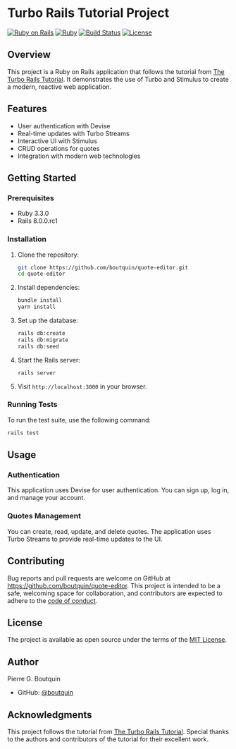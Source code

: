 # Turbo Rails Tutorial Project

[![Ruby on Rails](https://img.shields.io/badge/Ruby_on_Rails-6.1.4-red.svg)](https://rubyonrails.org/)
[![Ruby](https://img.shields.io/badge/Ruby-3.0.2-blue.svg)](https://www.ruby-lang.org/en/)
[![Build Status](https://github.com/boutquin/quote-editor/actions/workflows/ci.yml/badge.svg)](https://github.com/boutquin/quote-editor/actions)
[![License](https://img.shields.io/badge/license-MIT-green.svg)](https://opensource.org/licenses/MIT)

## Overview

This project is a Ruby on Rails application that follows the tutorial from [The Turbo Rails Tutorial](https://www.hotrails.dev). It demonstrates the use of Turbo and Stimulus to create a modern, reactive web application.

## Features

- User authentication with Devise
- Real-time updates with Turbo Streams
- Interactive UI with Stimulus
- CRUD operations for quotes
- Integration with modern web technologies

## Getting Started

### Prerequisites

- Ruby 3.3.0
- Rails 8.0.0.rc1

### Installation

1. Clone the repository:

    ```sh
    git clone https://github.com/boutquin/quote-editor.git
    cd quote-editor
    ```

2. Install dependencies:

    ```sh
    bundle install
    yarn install
    ```

3. Set up the database:

    ```sh
    rails db:create
    rails db:migrate
    rails db:seed
    ```

4. Start the Rails server:

    ```sh
    rails server
    ```

5. Visit `http://localhost:3000` in your browser.

### Running Tests

To run the test suite, use the following command:

```sh
rails test
```

## Usage

### Authentication

This application uses Devise for user authentication. You can sign up, log in, and manage your account.

### Quotes Management

You can create, read, update, and delete quotes. The application uses Turbo Streams to provide real-time updates to the UI.

## Contributing

Bug reports and pull requests are welcome on GitHub at https://github.com/boutquin/quote-editor. This project is intended to be a safe, welcoming space for collaboration, and contributors are expected to adhere to the [code of conduct](https://github.com/boutquin/quote-editor/blob/main/CODE_OF_CONDUCT.md).

## License

The project is available as open source under the terms of the [MIT License](LICENSE).

## Author

Pierre G. Boutquin

- GitHub: [@boutquin](https://github.com/boutquin)

## Acknowledgments

This project follows the tutorial from [The Turbo Rails Tutorial](https://www.hotrails.dev). Special thanks to the authors and contributors of the tutorial for their excellent work.

